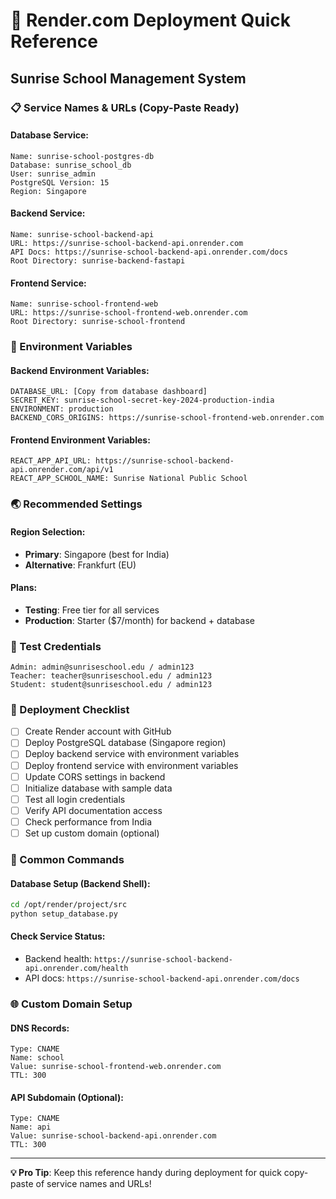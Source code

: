 # 🚀 Render.com Deployment Quick Reference
## Sunrise School Management System

### 📋 Service Names & URLs (Copy-Paste Ready)

#### Database Service:
```
Name: sunrise-school-postgres-db
Database: sunrise_school_db
User: sunrise_admin
PostgreSQL Version: 15
Region: Singapore
```

#### Backend Service:
```
Name: sunrise-school-backend-api
URL: https://sunrise-school-backend-api.onrender.com
API Docs: https://sunrise-school-backend-api.onrender.com/docs
Root Directory: sunrise-backend-fastapi
```

#### Frontend Service:
```
Name: sunrise-school-frontend-web
URL: https://sunrise-school-frontend-web.onrender.com
Root Directory: sunrise-school-frontend
```

### 🔧 Environment Variables

#### Backend Environment Variables:
```
DATABASE_URL: [Copy from database dashboard]
SECRET_KEY: sunrise-school-secret-key-2024-production-india
ENVIRONMENT: production
BACKEND_CORS_ORIGINS: https://sunrise-school-frontend-web.onrender.com
```

#### Frontend Environment Variables:
```
REACT_APP_API_URL: https://sunrise-school-backend-api.onrender.com/api/v1
REACT_APP_SCHOOL_NAME: Sunrise National Public School
```

### 🌏 Recommended Settings

#### Region Selection:
- **Primary**: Singapore (best for India)
- **Alternative**: Frankfurt (EU)

#### Plans:
- **Testing**: Free tier for all services
- **Production**: Starter ($7/month) for backend + database

### 🔑 Test Credentials

```
Admin: admin@sunriseschool.edu / admin123
Teacher: teacher@sunriseschool.edu / admin123
Student: student@sunriseschool.edu / admin123
```

### 📝 Deployment Checklist

- [ ] Create Render account with GitHub
- [ ] Deploy PostgreSQL database (Singapore region)
- [ ] Deploy backend service with environment variables
- [ ] Deploy frontend service with environment variables
- [ ] Update CORS settings in backend
- [ ] Initialize database with sample data
- [ ] Test all login credentials
- [ ] Verify API documentation access
- [ ] Check performance from India
- [ ] Set up custom domain (optional)

### 🚨 Common Commands

#### Database Setup (Backend Shell):
```bash
cd /opt/render/project/src
python setup_database.py
```

#### Check Service Status:
- Backend health: `https://sunrise-school-backend-api.onrender.com/health`
- API docs: `https://sunrise-school-backend-api.onrender.com/docs`

### 🌐 Custom Domain Setup

#### DNS Records:
```
Type: CNAME
Name: school
Value: sunrise-school-frontend-web.onrender.com
TTL: 300
```

#### API Subdomain (Optional):
```
Type: CNAME
Name: api
Value: sunrise-school-backend-api.onrender.com
TTL: 300
```

---
**💡 Pro Tip**: Keep this reference handy during deployment for quick copy-paste of service names and URLs!
